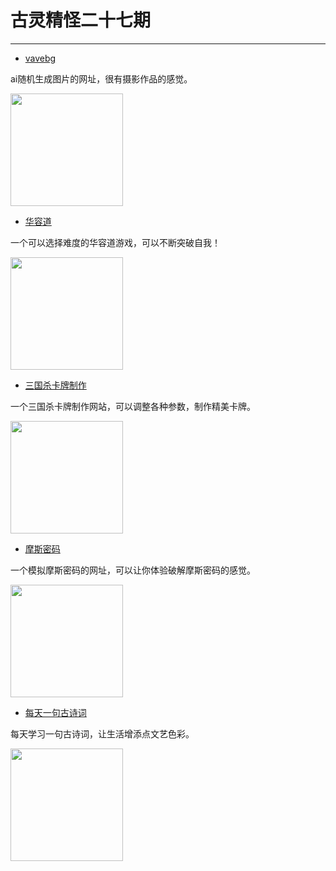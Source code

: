 # 古灵精怪二十七期
---

- [vavebg](https://vavebg.com/)

ai随机生成图片的网址，很有摄影作品的感觉。

<img width="180px" bor src="//cdn.jsdelivr.net/gh/caix-github/pics-storage/f27120240222.png">

- [华容道](https://sliding.toys/)

一个可以选择难度的华容道游戏，可以不断突破自我！

<img width="180px" bor src="//cdn.jsdelivr.net/gh/caix-github/pics-storage/f27220240222.png">

- [三国杀卡牌制作](https://www.lyciumaker.com/)

一个三国杀卡牌制作网站，可以调整各种参数，制作精美卡牌。

<img width="180px" bor src="//cdn.jsdelivr.net/gh/caix-github/pics-storage/f27320240222.png">

- [摩斯密码](https://www.perry.qa/morse)

一个模拟摩斯密码的网址，可以让你体验破解摩斯密码的感觉。

<img width="180px" bor src="//cdn.jsdelivr.net/gh/caix-github/pics-storage/f27420240222.png">

- [每天一句古诗词](https://daily-poetry-image.vercel.app/)

每天学习一句古诗词，让生活增添点文艺色彩。

<img width="180px" bor src="//cdn.jsdelivr.net/gh/caix-github/pics-storage/f27520240222.png">